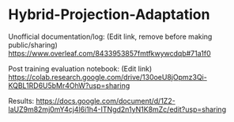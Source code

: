 # Hybrid-Projection-Adaptation

Unofficial documentation/log: (Edit link, remove before making public/sharing)
https://www.overleaf.com/8433953857fmtfkwywcdqb#71a1f0

Post training evaluation notebook: (Edit link)
https://colab.research.google.com/drive/130oeU8jOpmz3Qi-KQBL1RD6U5bMr4OhW?usp=sharing

Results: 
https://docs.google.com/document/d/1Z2-laUZ9m82mj0mY4cj4l6i1h4-ITNgd2n1yN1K8mZc/edit?usp=sharing
